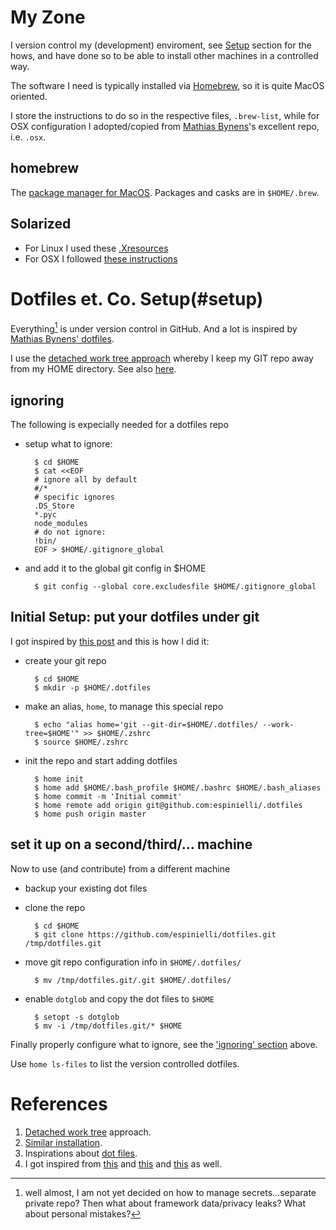 # My Zone

I version control my (development) enviroment, see [Setup](#setup) section for the hows,
and have done so to be able to install other machines in a controlled way.

The software I need is typically installed via [Homebrew][brew], so it is quite MacOS oriented.

I store the instructions to do so in the respective files, `.brew-list`, while for OSX configuration I adopted/copied from
[Mathias Bynens][mathias]'s excellent repo, i.e. `.osx`.


## homebrew ##
The [package manager for MacOS][brew].
Packages and casks are in `$HOME/.brew`.

## Solarized ##
* For Linux I used these [.Xresources][xres]
* For OSX I followed [these instructions][osxsol]


# Dotfiles et. Co. Setup(#setup) 
Everything[^1] is under version control in GitHub.
And a lot is inspired by [Mathias Bynens' dotfiles][mathias].

I use the [detached work tree approach][worktree]
whereby I keep my GIT repo away from my HOME directory.
See also [here][otherdwt].

[^1]: well almost, I am not yet decided on how to manage secrets...separate private repo?
  Then what about framework data/privacy leaks? What about personal mistakes?

## <a id="ignoring"> ignoring ##
The following is expecially needed for a dotfiles repo

* setup what to ignore:

        $ cd $HOME
        $ cat <<EOF
        # ignore all by default
        #/*
        # specific ignores
        .DS_Store
        *.pyc
        node_modules
        # do not ignore:
        !bin/
        EOF > $HOME/.gitignore_global

* and add it to the global git config in $HOME

        $ git config --global core.excludesfile $HOME/.gitignore_global


## Initial Setup: put your dotfiles under git ##
I got inspired by [this post][worktreeblog] and this is how I did it:

* create your git repo

        $ cd $HOME
        $ mkdir -p $HOME/.dotfiles

* make an alias, `home`, to manage this special repo

        $ echo "alias home='git --git-dir=$HOME/.dotfiles/ --work-tree=$HOME'" >> $HOME/.zshrc
        $ source $HOME/.zshrc

* init the repo and start adding dotfiles

        $ home init
        $ home add $HOME/.bash_profile $HOME/.bashrc $HOME/.bash_aliases
        $ home commit -m 'Initial commit'
        $ home remote add origin git@github.com:espinielli/.dotfiles
        $ home push origin master


## <a id="cloning"> set it up on a second/third/... machine ##
Now to use (and contribute) from a different machine

* backup your existing dot files
* clone the repo

        $ cd $HOME
        $ git clone https://github.com/espinielli/dotfiles.git /tmp/dotfiles.git

* move git repo configuration info in `$HOME/.dotfiles/`

        $ mv /tmp/dotfiles.git/.git $HOME/.dotfiles/

* enable `dotglob` and copy the dot files to `$HOME`

        $ setopt -s dotglob
        $ mv -i /tmp/dotfiles.git/* $HOME

Finally properly configure what to ignore, see the ['ignoring' section](#ignoring) above.

Use `home ls-files` to list the version controlled dotfiles.




# References #

1. [Detached work tree][worktree] approach.
1. [Similar installation][worktreeblog].
1. Inspirations about [dot files][dotfiles].
1. I got inspired from [this][silas] and [this][scriva] and [this][anotherdotfile] as well.


[worktree]: http://git-scm.com/2010/04/11/environment.html "detached work tree in git"
[worktreeblog]: http://sursolid.com/managing-home-dotfiles-with-git-and-github
[dotfiles]: http://dotfiles.github.com/ "examples of dotfiles"
[silas]: http://silas.sewell.org/blog/2009/03/08/profile-management-with-git-and-github/
[scriva]: http://robescriva.com/blog/2009/01/06/manage-your-home-with-git/
[anotherdotfile]: http://gmarik.info/blog/2010/05/02/tracking-dotfiles-with-git
[xres]: https://github.com/altercation/solarized/blob/master/xresources-colors-solarized/Xresources
[osxsol]: https://github.com/altercation/solarized/tree/master/osx-terminal.app-colors-solarized
[el-get]: https://github.com/dimitri/el-get
[shocco]: https://github.com/rtomayko/shocco "literate-programming doc generator POSIX shell"
[brew]: http://mxcl.github.com/homebrew/ "homebrew"
[sublime]: http://www.sublimetext.com/2 "Sublime Text 2"
[mathias]: https://github.com/mathiasbynens/dotfiles "Mathias Bynens' dotfiles"
[otherdwt]: https://www.electricmonk.nl/log/2015/06/22/keep-your-home-dir-in-git-with-a-detached-working-directory/
<!---
Local Variables:
mode: markdown
mode: gfm
end:
-->
